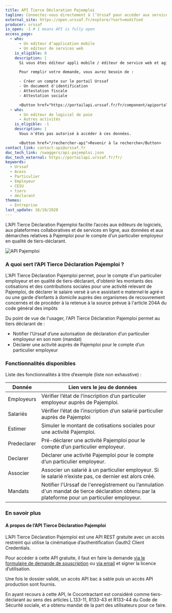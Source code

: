 ```yaml
---
title: API Tierce Déclaration Pajemploi
tagline: Connectez-vous directement à l’Urssaf pour accéder aux services de Pajemploi pour le compte d’un particulier employeur en tant que tiers-déclarant
external_site: https://open.urssaf.fr/explore/?sort=modified
producer: urssaf
is_open: -1 # 1 means API is fully open
access_page:
  - who:
      - Un editeur d’application mobile
      - Un editeur de services web
    is_eligible: 0
    description: |
      Si vous êtes éditeur appli mobile / éditeur de service web et agissez ou comptez agir pour le compte de vos clients en qualité de tiers déclarant, vous pouvez remplir une demande d’accès à l’API vous-même pour l'entité que vous représentez, au sens des articles L.133-11, <External href="https://www.legifrance.gouv.fr/codes/article_lc/LEGIARTI000037877089">R133-43 et R133-44</External> du Code de Sécurité sociale.

      Pour remplir votre demande, vous aurez besoin de :

      - Créer un compte sur le portail Urssaf
      - Un document d'identification
      - Attestation fiscale
      - Attestation sociale

      <Button href="https://portailapi.urssaf.fr/fr/component/apiportal/registration">Remplir une demande</Button>
  - who:
      - Un editeur de logiciel de paie
      - Autres activités
    is_eligible: -1
    description: |
      Vous n'êtes pas autorisé à accéder à ces données.

      <Button href="/rechercher-api">Revenir à la recherche</Button>
contact_link: contact-api@urssaf.fr
doc_tech_link: /swaggers/api-pajemploi.json
doc_tech_external: https://portailapi.urssaf.fr/fr/
keywords:
  - Urssaf
  - Acoss
  - Particulier
  - Employeur
  - CESU
  - tiers
  - déclarant
themes:
  - Entreprise
last_update: 16/10/2020
---
```


L’API Tierce Déclaration Pajemploi facilite l’accès aux éditeurs de logiciels, aux plateformes collaboratives et de services en ligne, aux données et aux démarches relatives à Pajemploi pour le compte d’un particulier employeur en qualité de tiers-déclarant.

<img src="/images/divers/api-pajemploi.svg" alt="API Pajemploi" style="max-width:300px" />

### A quoi sert l’API Tierce Déclaration Pajemploi ?

L'API Tierce Déclaration Pajemploi permet, pour le compte d'un particulier employeur et en qualité de tiers-déclarant, d'obtenir les montants des cotisations et des contributions sociales pour une activité relevant de Pajemploi, de déclarer le salaire versé à un·e assistant·e maternel·le agré·e ou une garde d’enfants à domicile auprès des organismes de recouvrement concernés et de procéder à la retenue à la source prévue à l'article 204A du code général des impôts

Du point de vue de l'usager, l'API Tierce Déclaration Pajemploi permet au tiers déclarant de :

- Notifier l’Urssaf d’une autorisation de déclaration d’un particulier employeur en son nom (mandat)
- Déclarer une activité auprès de Pajemploi pour le compte d’un particulier employeur

### Fonctionnalités disponibles

Liste des fonctionnalités à titre d’exemple (liste non exhaustive) :

| Donnée      | Lien vers le jeu de données                                                                                                                     |
| ----------- | ----------------------------------------------------------------------------------------------------------------------------------------------- |
| Employeurs  | Vérifier l’état de l’inscription d’un particulier employeur auprès de Pajemploi.                                                                |
| Salariés    | Vérifier l’état de l’inscription d’un salarié particulier auprès de Pajemploi                                                                   |
| Estimer     | Simuler le montant de cotisations sociales pour une activité Pajemploi.                                                                         |
| Predeclarer | Pré-déclarer une activité Pajemploi pour le compte d’un particulier employeur.                                                                  |
| Declarer    | Déclarer une activité Pajemploi pour le compte d’un particulier employeur.                                                                      |
| Associer    | Associer un salarié à un particulier employeur. Si le salarié n’existe pas, ce dernier est alors créé.                                          |
| Mandats     | Notifier l'Urssaf de l'enregistrement ou l’annulation d'un mandat de tierce déclaration obtenu par la plateforme pour un particulier employeur. |

### En savoir plus

<!--
#### Qu'est ce qu'un particulier employeur ?

Un particulier employeur est une personne physique qui emploie un ou plusieurs salariés à son domicile privé, ou à proximité de celui-ci, afin de satisfaire des besoins relevant de sa vie personnelle. -->

#### A propos de l’API Tierce Déclaration Pajemploi

L’API Tierce Déclaration Pajemploi est une API REST gratuite avec un accès restreint qui utilise la cinématique d’authentification Oauth2 Client Credentials.

Pour accéder à cette API gratuite, il faut en faire la demande [via le formulaire de demande de souscription](https://portailapi.urssaf.fr/fr/component/apiportal/registration) ou [via email](mailto:contact.tiercedeclaration@urssaf.fr) et signer la licence d’utilisation.

Une fois le dossier validé, un accès API bac à sable puis un accès API production sont fournis.

En ayant recours à cette API, le Cocontractant est considéré comme tiers-déclarant au sens des articles L.133-11, R133-43 et R133-44 du Code de Sécurité sociale, et a obtenu mandat de la part des utilisateurs pour ce faire.
